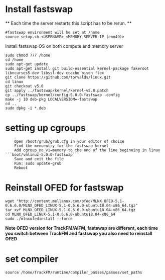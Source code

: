 # Install fastswap

** Each time the server restarts this script has to be rerun. **

```
#fastswap environment will be set at /home
source setup.sh <USERNAME> <MEMORY-SERVER-IP (eno49)>
```

Install fastswap OS on both compute and memory server

```
sudo chmod 777 /home
cd /home
sudo apt-get update
sudo apt-get install git build-essential kernel-package fakeroot libncurses5-dev libssl-dev ccache bison flex
git clone https://github.com/torvalds/linux.git
cd linux
git checkout v5.0
git apply ../fastswap/kernel/kernel-v5.0.patch
cp ../fastswap/kernel/config-5.0.0-fastswap .config
make -j 10 deb-pkg LOCALVERSION=-fastswap
cd ..
sudo dpkg -i *.deb
```

# setting up cgroups

```
    Open /boot/grub/grub.cfg in your editor of choice
    Find the menuentry for the fastswap kernel
    Add cgroup_no_v1=memory to the end of the line beginning in linux ```boot/vmlinuz-5.0.0-fastswap```
    Save and exit the file
    Run: sudo update-grub
    Reboot

```

# Reinstall OFED for fastswap

```
wget "http://content.mellanox.com/ofed/MLNX_OFED-5.1-0.6.6.0/MLNX_OFED_LINUX-5.1-0.6.6.0-ubuntu18.04-x86_64.tgz"
tar xvf MLNX_OFED_LINUX-5.1-0.6.6.0-ubuntu18.04-x86_64.tgz
cd MLNX_OFED_LINUX-5.1-0.6.6.0-ubuntu18.04-x86_64
sudo ./mlnxofedinstall --force
```

**Note OFED version for TrackFM/AIFM, fastswap are different, each time you switch between TrackFM and fastswap you also need to reinstall OFED**


# set compiler
```
source /home/TrackFM/runtime/compiler_passes/passes/set_paths
```
